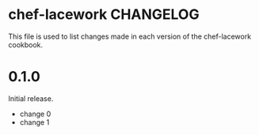 # chef-lacework CHANGELOG

This file is used to list changes made in each version of the chef-lacework cookbook.

# 0.1.0

Initial release.

- change 0
- change 1

